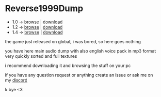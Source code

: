 # Reverse1999Dump

* 1.0 -> [browse](https://github.com/Escartem/Reverse1999Dump/tree/8339b91f10492bfc67f495d66fd79ae594d219d4) | [download](https://github.com/Escartem/Reverse1999Dump/archive/8339b91f10492bfc67f495d66fd79ae594d219d4.zip)
* 1.2 -> [browse](https://github.com/Escartem/Reverse1999Dump/tree/40b8c560e094cccc68fc9035c151ba0ac07e0c27) | [download](https://github.com/Escartem/Reverse1999Dump/archive/40b8c560e094cccc68fc9035c151ba0ac07e0c27.zip)
* 1.4 -> [browse](https://github.com/Escartem/Reverse1999Dump/tree/cb9a2aa7473f3259bc3f5a2ca5a0b5163a836b5b) | [download](https://github.com/Escartem/Reverse1999Dump/archive/cb9a2aa7473f3259bc3f5a2ca5a0b5163a836b5b.zip)

the game just released on global, i was bored, so here goes nothing

you have here main audio dump with also english voice pack in mp3 format very quickly sorted and full textures

i recommend downloading it and browsing the stuff on your pc

if you have any question request or anything create an issue or ask me on my [discord](https://discord.com/invite/fzRdtVh)

k bye <3
